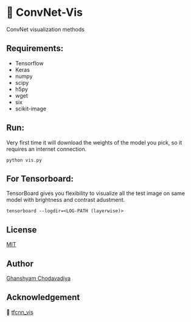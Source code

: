 # :milky_way: ConvNet-Vis

ConvNet visualization methods

## Requirements:
* Tensorflow
* Keras
* numpy
* scipy
* h5py
* wget
* six
* scikit-image

## Run:
Very first time it will download the weights of the model you pick, so it requires an internet connection.
```
python vis.py
```

## For Tensorboard:

TensorBoard gives you flexibility to visualize all the test image on same model with brightness and contrast adustment.

```
tensorboard --logdir=<LOG-PATH (layerwise)>
```

## License
[MIT](https://choosealicense.com/licenses/mit/)

## Author

[Ghanshyam Chodavadiya](https://cg1507.github.io)

## Acknowledgement

:green_heart: [tfcnn_vis](https://github.com/InFoCusp/tf_cnnvis)
